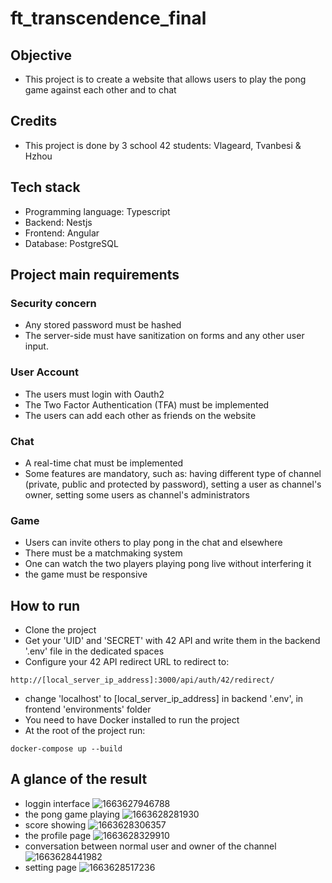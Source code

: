 # ft_transcendence_final

## Objective
* This project is to create a website that allows users to play the pong game against each other and to chat
## Credits
* This project is done by 3 school 42 students: Vlageard, Tvanbesi & Hzhou

## Tech stack
* Programming language: Typescript
* Backend: Nestjs
* Frontend: Angular
* Database: PostgreSQL

## Project main requirements
### Security concern
* Any stored password must be hashed
* The server-side must have sanitization on forms and any other user input.
### User Account
* The users must login with Oauth2
* The Two Factor Authentication (TFA) must be implemented
* The users can add each other as friends on the website
### Chat
* A real-time chat must be implemented
* Some features are mandatory, such as: having different type of channel (private, public and protected by password), setting a user as channel's owner, setting some users as channel's administrators
### Game
* Users can invite others to play pong in the chat and elsewhere
* There must be a matchmaking system
* One can watch the two players playing pong live without interfering it
* the game must be responsive

## How to run
* Clone the project
* Get your 'UID' and 'SECRET' with 42 API and write them in the backend '.env' file in the dedicated spaces
* Configure your 42 API redirect URL to redirect to:
```
http://[local_server_ip_address]:3000/api/auth/42/redirect/
```
* change 'localhost' to [local_server_ip_address] in backend '.env', in frontend 'environments' folder
* You need to have Docker installed to run the project
* At the root of the project run:
```shell
docker-compose up --build
```

## A glance of the result
- loggin interface
![1663627946788](https://user-images.githubusercontent.com/43440213/191134455-33b1a975-f51f-4c4c-821f-5d5aa2d7b676.jpg)
- the pong game playing
![1663628281930](https://user-images.githubusercontent.com/43440213/191134528-37cdcded-64e0-4ab5-a9f3-a93c57b1493f.jpg)
- score showing
![1663628306357](https://user-images.githubusercontent.com/43440213/191134560-134d2685-f70c-4d43-aaf2-0a7e93fb0084.jpg)
- the profile page
![1663628329910](https://user-images.githubusercontent.com/43440213/191134585-330600ae-9b2f-4a0b-9f6c-65ba635ba4e2.jpg)
- conversation between normal user and owner of the channel
![1663628441982](https://user-images.githubusercontent.com/43440213/191134601-fcdcc131-dd9b-4256-872d-2f818689e8a3.jpg)
- setting page
![1663628517236](https://user-images.githubusercontent.com/43440213/191134667-afea2379-e5ba-4acc-9254-379458d2e85b.jpg)
